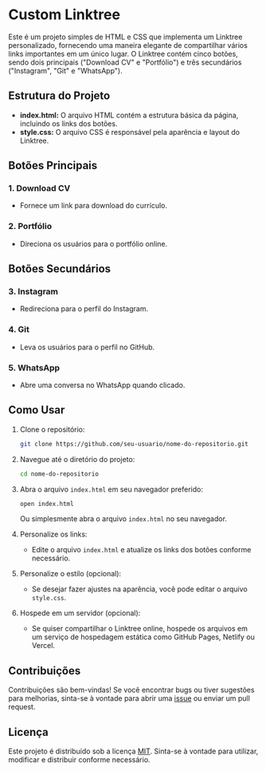 # Custom Linktree

Este é um projeto simples de HTML e CSS que implementa um Linktree personalizado, fornecendo uma maneira elegante de compartilhar vários links importantes em um único lugar. O Linktree contém cinco botões, sendo dois principais ("Download CV" e "Portfólio") e três secundários ("Instagram", "Git" e "WhatsApp").

## Estrutura do Projeto

- **index.html:** O arquivo HTML contém a estrutura básica da página, incluindo os links dos botões.
- **style.css:** O arquivo CSS é responsável pela aparência e layout do Linktree.

## Botões Principais

### 1. Download CV

- Fornece um link para download do currículo.

### 2. Portfólio

- Direciona os usuários para o portfólio online.

## Botões Secundários

### 3. Instagram

- Redireciona para o perfil do Instagram.

### 4. Git

- Leva os usuários para o perfil no GitHub.

### 5. WhatsApp

- Abre uma conversa no WhatsApp quando clicado.

## Como Usar

1. Clone o repositório:

   ```bash
   git clone https://github.com/seu-usuario/nome-do-repositorio.git
   ```

2. Navegue até o diretório do projeto:

   ```bash
   cd nome-do-repositorio
   ```

3. Abra o arquivo `index.html` em seu navegador preferido:

   ```bash
   open index.html
   ```

   Ou simplesmente abra o arquivo `index.html` no seu navegador.

4. Personalize os links:

   - Edite o arquivo `index.html` e atualize os links dos botões conforme necessário.

5. Personalize o estilo (opcional):

   - Se desejar fazer ajustes na aparência, você pode editar o arquivo `style.css`.

6. Hospede em um servidor (opcional):

   - Se quiser compartilhar o Linktree online, hospede os arquivos em um serviço de hospedagem estática como GitHub Pages, Netlify ou Vercel.

## Contribuições

Contribuições são bem-vindas! Se você encontrar bugs ou tiver sugestões para melhorias, sinta-se à vontade para abrir uma [issue](https://github.com/seu-usuario/nome-do-repositorio/issues) ou enviar um pull request.

## Licença

Este projeto é distribuído sob a licença [MIT](LICENSE). Sinta-se à vontade para utilizar, modificar e distribuir conforme necessário.
